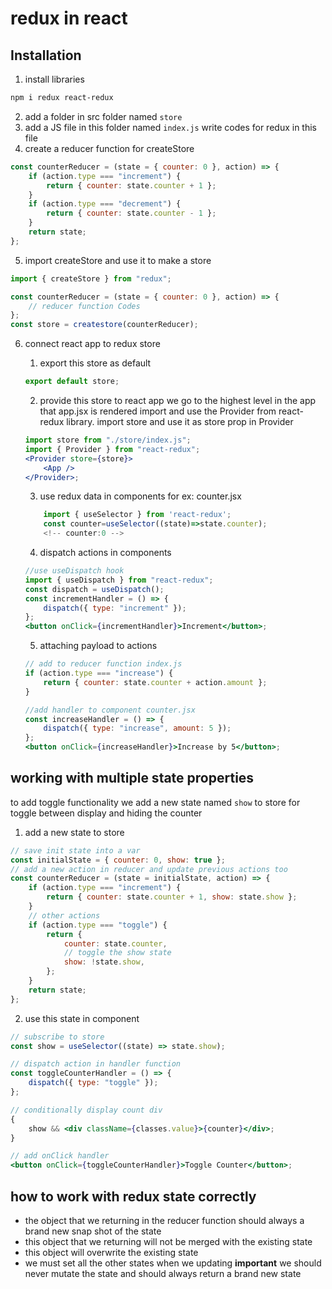 # redux in react

## Installation

1. install libraries

```bash
npm i redux react-redux
```

2. add a folder in src folder named `store`
3. add a JS file in this folder named `index.js`
   write codes for redux in this file
4. create a reducer function for createStore

```js
const counterReducer = (state = { counter: 0 }, action) => {
    if (action.type === "increment") {
        return { counter: state.counter + 1 };
    }
    if (action.type === "decrement") {
        return { counter: state.counter - 1 };
    }
    return state;
};
```

5. import createStore and use it to make a store

```js
import { createStore } from "redux";

const counterReducer = (state = { counter: 0 }, action) => {
    // reducer function Codes
};
const store = createstore(counterReducer);
```

6. connect react app to redux store

    1. export this store as default

    ```js
    export default store;
    ```

    2. provide this store to react app
       we go to the highest level in the app that app.jsx is rendered
       import and use the Provider from react-redux library.
       import store and use it as store prop in Provider

    ```jsx
    import store from "./store/index.js";
    import { Provider } from "react-redux";
    <Provider store={store}>
        <App />
    </Provider>;
    ```

    3. use redux data in components for ex: counter.jsx

    ```jsx
        import { useSelector } from 'react-redux';
        const counter=useSelector((state)=>state.counter);
        <!-- counter:0 -->
    ```

    4. dispatch actions in components

    ```jsx
    //use useDispatch hook
    import { useDispatch } from "react-redux";
    const dispatch = useDispatch();
    const incrementHandler = () => {
        dispatch({ type: "increment" });
    };
    <button onClick={incrementHandler}>Increment</button>;
    ```

    5. attaching payload to actions

    ```jsx
    // add to reducer function index.js
    if (action.type === "increase") {
        return { counter: state.counter + action.amount };
    }

    //add handler to component counter.jsx
    const increaseHandler = () => {
        dispatch({ type: "increase", amount: 5 });
    };
    <button onClick={increaseHandler}>Increase by 5</button>;
    ```

## working with multiple state properties

to add toggle functionality we add a new state named `show` to store for toggle between display and hiding the counter

1. add a new state to store

```jsx
// save init state into a var
const initialState = { counter: 0, show: true };
// add a new action in reducer and update previous actions too
const counterReducer = (state = initialState, action) => {
    if (action.type === "increment") {
        return { counter: state.counter + 1, show: state.show };
    }
    // other actions
    if (action.type === "toggle") {
        return {
            counter: state.counter,
            // toggle the show state
            show: !state.show,
        };
    }
    return state;
};
```

2. use this state in component

```jsx
// subscribe to store
const show = useSelector((state) => state.show);

// dispatch action in handler function
const toggleCounterHandler = () => {
    dispatch({ type: "toggle" });
};

// conditionally display count div
{
    show && <div className={classes.value}>{counter}</div>;
}

// add onClick handler
<button onClick={toggleCounterHandler}>Toggle Counter</button>;
```

## how to work with redux state correctly 
* the object that we returning in the reducer function should always a brand new snap shot of the state 
* this object that we returning will not be merged with the existing state 
* this object will overwrite the existing state 
* we must set all the other states when we updating 
**important** we should never mutate the state and should always return a brand new state 
